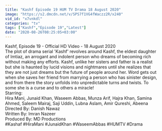 ```yaml
---
title: "Kashf Episode 19 HUM TV Drama 18 August 2020"
image: "https://s2.dmcdn.net/v/SPS7f1VG4fWaczz2R/x240"
vid_id: "x7vnkdl"
categories: "tv"
tags: ["Kashf","Episode 19","Latest"]
date: "2020-08-26T08:25:05+03:00"
---
```

Kashf, Episode 19 - Official HD Video - 18 August 2020  <br>The plot of drama serial 'Kashf' revolves around Kashf, the eldest daughter of Imtiaz, an arrogant and indolent person who dreams of becoming rich without making any efforts. Kashf, unlike her sisters and father is a realist but she is haunted by lucid visions and nightmares until she realizes that they are not just dreams but the future of people around her. Word gets out when she saves her friend from marrying a person who has sinister design, and from there the story unfolds into unpredictable turns and twists. To some she is a curse and to others a miracle!  <br>Starring:  <br>Hira Mani, Junaid Khan, Waseem Abbas, Munza Arif, Hajra Khan, Samina Ahmed, Saleem Mairaj, Saji Uddin, Lubna Aslam, Amir Qureshi, Abeena  <br>Directed By: Danish Nawaz  <br>Written By: Imran Nazeer  <br>Produced By: MD Productions  <br>#Kashaf #HiraMani #JunaidKhan #WaseemAbbas #HUMTV #Drama
